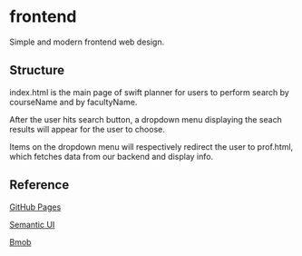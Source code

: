# frontend
Simple and modern frontend web design.

## Structure
index.html is the main page of swift planner for users to perform search by courseName and by facultyName.

After the user hits search button, a dropdown menu displaying the seach results will appear for the user to choose.

Items on the dropdown menu will respectively redirect the user to prof.html, which fetches data from our backend and display info.

## Reference
[GitHub Pages](https://pages.github.com/)

[Semantic UI](https://semantic-ui.com/)

[Bmob](https://www.bmob.cn/)
